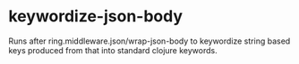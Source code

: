 # keywordize-json-body
Runs after ring.middleware.json/wrap-json-body to keywordize string based keys produced from that into standard clojure keywords.
